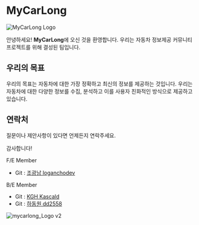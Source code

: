 # MyCarLong
![MyCarLong Logo](https://github.com/MyCarLong/.github/assets/118609415/7d43e98a-b6c7-4a24-b9a2-b8e4c4867154)

안녕하세요! **MyCarLong**에 오신 것을 환영합니다. 우리는 자동차 정보제공 커뮤니티 프로젝트를 위해 결성된 팀입니다.

## 우리의 목표

우리의 목표는 자동차에 대한 가장 정확하고 최신의 정보를 제공하는 것입니다. 우리는 자동차에 대한 다양한 정보를 수집, 분석하고 이를 사용자 친화적인 방식으로 제공하고 있습니다.


## 연락처

질문이나 제안사항이 있다면 언제든지 연락주세요.

감사합니다!


F/E Member
- Git : [조광남 loganchodev](https://github.com/loganchodev)

B/E Member
- Git : [KGH Kascald](https://github.com/Kascald)
- Git : [하동원 dd2558](https://github.com/dd2558)

![mycarlong_Logo v2](https://github.com/MyCarLong/.github/assets/118609415/51b236d6-e4bb-4ad3-8880-a241b857b929)
